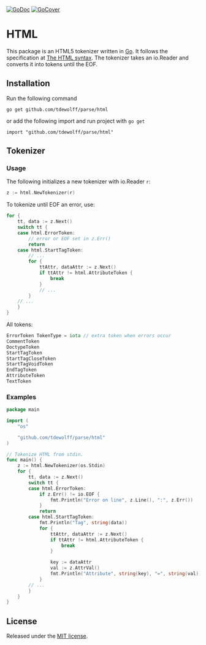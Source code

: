 [![GoDoc](http://godoc.org/github.com/tdewolff/parse/html?status.svg)](http://godoc.org/github.com/tdewolff/parse/html) [![GoCover](http://gocover.io/_badge/github.com/tdewolff/parse/html)](http://gocover.io/github.com/tdewolff/parse/html)

# HTML
This package is an HTML5 tokenizer written in [Go][1]. It follows the specification at [The HTML syntax](http://www.w3.org/TR/html5/syntax.html). The tokenizer takes an io.Reader and converts it into tokens until the EOF.

## Installation
Run the following command

	go get github.com/tdewolff/parse/html

or add the following import and run project with `go get`

	import "github.com/tdewolff/parse/html"

## Tokenizer
### Usage
The following initializes a new tokenizer with io.Reader `r`:
``` go
z := html.NewTokenizer(r)
```

To tokenize until EOF an error, use:
``` go
for {
	tt, data := z.Next()
	switch tt {
	case html.ErrorToken:
		// error or EOF set in z.Err()
		return
	case html.StartTagToken:
		// ...
		for {
			ttAttr, dataAttr := z.Next()
			if ttAttr != html.AttributeToken {
				break
			}
			// ...
		}
	// ...
	}
}
```

All tokens:
``` go
ErrorToken TokenType = iota // extra token when errors occur
CommentToken
DoctypeToken
StartTagToken
StartTagCloseToken
StartTagVoidToken
EndTagToken
AttributeToken
TextToken
```

### Examples
``` go
package main

import (
	"os"

	"github.com/tdewolff/parse/html"
)

// Tokenize HTML from stdin.
func main() {
	z := html.NewTokenizer(os.Stdin)
	for {
		tt, data := z.Next()
		switch tt {
		case html.ErrorToken:
			if z.Err() != io.EOF {
				fmt.Println("Error on line", z.Line(), ":", z.Err())
			}
			return
		case html.StartTagToken:
			fmt.Println("Tag", string(data))
			for {
				ttAttr, dataAttr := z.Next()
				if ttAttr != html.AttributeToken {
					break
				}

				key := dataAttr
				val := z.AttrVal()
				fmt.Println("Attribute", string(key), "=", string(val))
			}
		// ...
		}
	}
}
```

## License
Released under the [MIT license](https://github.com/tdewolff/parse/blob/master/LICENSE.md).

[1]: http://golang.org/ "Go Language"
